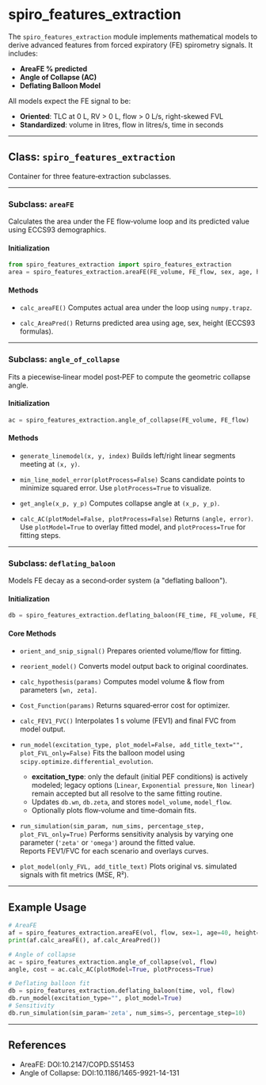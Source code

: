# spiro_features_extraction

The `spiro_features_extraction` module implements mathematical models to derive advanced features from forced expiratory (FE) spirometry signals. It includes:

* **AreaFE % predicted**
* **Angle of Collapse (AC)**
* **Deflating Balloon Model**

All models expect the FE signal to be:

* **Oriented**: TLC at 0 L, RV > 0 L, flow > 0 L/s, right-skewed FVL
* **Standardized**: volume in litres, flow in litres/s, time in seconds

---

## Class: `spiro_features_extraction`

Container for three feature‐extraction subclasses.

---

### Subclass: `areaFE`
Calculates the area under the FE flow‐volume loop and its predicted value using ECCS93 demographics.

#### Initialization
```python
from spiro_features_extraction import spiro_features_extraction
area = spiro_features_extraction.areaFE(FE_volume, FE_flow, sex, age, height)
```

#### Methods

* `calc_areaFE()`
  Computes actual area under the loop using `numpy.trapz`.

* `calc_AreaPred()`
  Returns predicted area using age, sex, height (ECCS93 formulas).

---

### Subclass: `angle_of_collapse`
Fits a piecewise‐linear model post‐PEF to compute the geometric collapse angle.

#### Initialization
```python
ac = spiro_features_extraction.angle_of_collapse(FE_volume, FE_flow)
```

#### Methods

* `generate_linemodel(x, y, index)`
  Builds left/right linear segments meeting at `(x, y)`.

* `min_line_model_error(plotProcess=False)`
  Scans candidate points to minimize squared error. Use `plotProcess=True` to visualize.

* `get_angle(x_p, y_p)`
  Computes collapse angle at `(x_p, y_p)`.

* `calc_AC(plotModel=False, plotProcess=False)`
  Returns `(angle, error)`. Use `plotModel=True` to overlay fitted model, and `plotProcess=True` for fitting steps.

---

### Subclass: `deflating_baloon`
Models FE decay as a second‐order system (a "deflating balloon").

#### Initialization
```python
db = spiro_features_extraction.deflating_baloon(FE_time, FE_volume, FE_flow)
```

#### Core Methods

* `orient_and_snip_signal()`
  Prepares oriented volume/flow for fitting.

* `reorient_model()`
  Converts model output back to original coordinates.

* `calc_hypothesis(params)`
  Computes model volume & flow from parameters `[wn, zeta]`.

* `Cost_Function(params)`
  Returns squared‐error cost for optimizer.

* `calc_FEV1_FVC()`
  Interpolates 1 s volume (FEV1) and final FVC from model output.

* `run_model(excitation_type, plot_model=False, add_title_text="", plot_FVL_only=False)`
  Fits the balloon model using `scipy.optimize.differential_evolution`.  
  - **excitation_type**: only the default (initial PEF conditions) is actively modeled; legacy options (`Linear`, `Exponential pressure`, `Non linear`) remain accepted but all resolve to the same fitting routine.  
  - Updates `db.wn`, `db.zeta`, and stores `model_volume`, `model_flow`.
  - Optionally plots flow‐volume and time-domain fits.

* `run_simulation(sim_param, num_sims, percentage_step, plot_FVL_only=True)`
  Performs sensitivity analysis by varying one parameter (`'zeta'` or `'omega'`) around the fitted value.  
  Reports FEV1/FVC for each scenario and overlays curves.

* `plot_model(only_FVL, add_title_text)`
  Plots original vs. simulated signals with fit metrics (MSE, R²).

---

## Example Usage
```python
# AreaFE
af = spiro_features_extraction.areaFE(vol, flow, sex=1, age=40, height=175)
print(af.calc_areaFE(), af.calc_AreaPred())

# Angle of collapse
ac = spiro_features_extraction.angle_of_collapse(vol, flow)
angle, cost = ac.calc_AC(plotModel=True, plotProcess=True)

# Deflating balloon fit
db = spiro_features_extraction.deflating_baloon(time, vol, flow)
db.run_model(excitation_type="", plot_model=True)
# Sensitivity
db.run_simulation(sim_param='zeta', num_sims=5, percentage_step=10)
```

---

## References
* AreaFE: DOI:10.2147/COPD.S51453
* Angle of Collapse: DOI:10.1186/1465-9921-14-131

